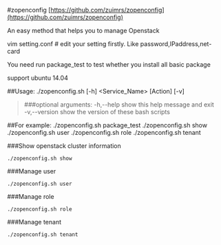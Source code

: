 #zopenconfig
[https://github.com/zuimrs/zopenconfig](https://github.com/zuimrs/zopenconfig)

An easy method that helps you to manage Openstack</br>

vim setting.conf # edit your setting firstly. Like password,IPaddress,net-card</br>

You need run package_test to test whether you install all basic package</br>

support ubuntu 14.04</br>


##Usage:
	./zopenconfig.sh  [-h] <Service_Name> [Action] [-v]
>###optional arguments:
  -h,--help                    show this help message and exit</br>
  -v,--version                 show the version of these bash scripts</br>


##For example:
	./zopenconfig.sh package_test
	./zopenconfig.sh show
	./zopenconfig.sh user
	./zopenconfig.sh role
	./zopenconfig.sh tenant

###Show openstack cluster information

	./zopenconfig.sh show

###Manage user

	./zopenconfig.sh user 

###Manage role

	./zopenconfig.sh role

###Manage tenant

	./zopenconfig.sh tenant
